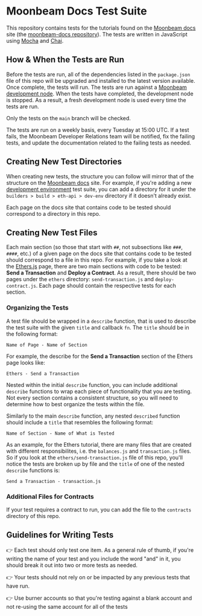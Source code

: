 # Moonbeam Docs Test Suite

This repository contains tests for the tutorials found on the [Moonbeam docs](https://docs.moonbeam.network/) site (the [moonbeam-docs repository](https://github.com/purestake/moonbeam-docs)). The tests are written in JavaScript using [Mocha](https://mochajs.org/) and [Chai](https://www.chaijs.com/).

## How & When the Tests are Run

Before the tests are run, all of the dependencies listed in the `package.json` file of this repo will be upgraded and installed to the latest version available. Once complete, the tests will run. The tests are run against a [Moonbeam development node](http://127.0.0.1:8000/builders/get-started/networks/moonbeam-dev/). When the tests have completed, the development node is stopped. As a result, a fresh development node is used every time the tests are run.

Only the tests on the `main` branch will be checked.

The tests are run on a weekly basis, every Tuesday at 15:00 UTC. If a test fails, the Moonbeam Developer Relations team will be notified, fix the failing tests, and update the documentation related to the failing tests as needed.

## Creating New Test Directories

When creating new tests, the structure you can follow will mirror that of the structure on the [Moonbeam docs](https://docs.moonbeam.network/) site. For example, if you're adding a new [development environment](https://docs.moonbeam.network/builders/build/eth-api/dev-env/) test suite, you can add a directory for it under the `builders > build > eth-api > dev-env` directory if it doesn't already exist.

Each page on the docs site that contains code to be tested should correspond to a directory in this repo.

## Creating New Test Files

Each main section (so those that start with `##`, not subsections like `###`, `####`, etc.) of a given page on the docs site that contains code to be tested should correspond to a file in this repo. For example, if you take a look at the [Ethers.js](https://docs.moonbeam.network/builders/build/eth-api/libraries/ethersjs/) page, there are two main sections with code to be tested: **Send a Transaction** and **Deploy a Contract**. As a result, there should be two pages under the `ethers` directory: `send-transaction.js` and `deploy-contract.js`. Each page should contain the respective tests for each section.

### Organizing the Tests

A test file should be wrapped in a `describe` function, that is used to describe the test suite with the given `title` and callback `fn`. The `title` should be in the following format:

```
Name of Page - Name of Section
```

For example, the describe for the **Send a Transaction** section of the Ethers page looks like:

```
Ethers - Send a Transaction
```

Nested within the initial `describe` function, you can include additional `describe` functions to wrap each piece of functionality that you are testing. Not every section contains a consistent structure, so you will need to determine how to best organize the tests within the file.

Similarly to the main `describe` function, any nested `described` function should include a `title` that resembles the following format:

```
Name of Section - Name of What is Tested
```

As an example, for the Ethers tutorial, there are many files that are created with different responsibilites, i.e. the `balances.js` and `transaction.js` files. So if you look at the `ethers/send-transaction.js` file of this repo, you'll notice the tests are broken up by file and the `title` of one of the nested `describe` functions is:

```
Send a Transaction - transaction.js
```

### Additional Files for Contracts

If your test requires a contract to run, you can add the file to the `contracts` directory of this repo.

## Guidelines for Writing Tests

👉 Each test should only test one item. As a general rule of thumb, if you're writing the name of your test and you include the word "and" in it, you should break it out into two or more tests as needed.

👉 Your tests should not rely on or be impacted by any previous tests that have run.

👉 Use burner accounts so that you're testing against a blank account and not re-using the same account for all of the tests
